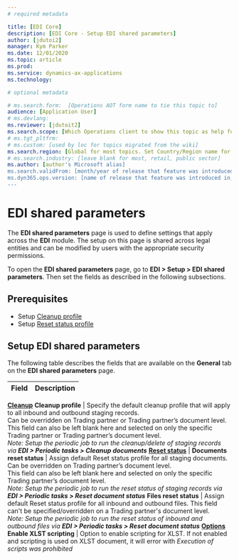 ```yaml
---
# required metadata

title: [EDI Core]
description: [EDI Core - Setup EDI shared parameters]
author: [jdutoi2]
manager: Kym Parker
ms.date: 12/01/2020
ms.topic: article
ms.prod: 
ms.service: dynamics-ax-applications
ms.technology: 

# optional metadata

# ms.search.form:  [Operations AOT form name to tie this topic to]
audience: [Application User]
# ms.devlang: 
ms.reviewer: [jdutoit2]
ms.search.scope: [Which Operations client to show this topic as help for, to be set by content strategist, see list here: https://microsoft.sharepoint.com/teams/DynDoc/_layouts/15/WopiFrame.aspx?sourcedoc={23419e1c-eb64-42e9-aa9b-79875b428718}&action=edit&wd=target%28Core%20Dynamics%20AX%20CP%20requirements%2Eone%7C4CC185C0%2DEFAA%2D42CD%2D94B9%2D8F2A45E7F61A%2FVersions%20list%20for%20docs%20topics%7CC14BE630%2D5151%2D49D6%2D8305%2D554B5084593C%2F%29]
# ms.tgt_pltfrm: 
# ms.custom: [used by loc for topics migrated from the wiki]
ms.search.region: [Global for most topics. Set Country/Region name for localizations]
# ms.search.industry: [leave blank for most, retail, public sector]
ms.author: [author's Microsoft alias]
ms.search.validFrom: [month/year of release that feature was introduced in, in format yyyy-mm-dd]
ms.dyn365.ops.version: [name of release that feature was introduced in, see list here: https://microsoft.sharepoint.com/teams/DynDoc/_layouts/15/WopiFrame.aspx?sourcedoc={23419e1c-eb64-42e9-aa9b-79875b428718}&action=edit&wd=target%28Core%20Dynamics%20AX%20CP%20requirements%2Eone%7C4CC185C0%2DEFAA%2D42CD%2D94B9%2D8F2A45E7F61A%2FVersions%20list%20for%20docs%20topics%7CC14BE630%2D5151%2D49D6%2D8305%2D554B5084593C%2F%29]
---
```


# EDI shared parameters
The **EDI shared parameters** page is used to define settings that apply across the **EDI** module. The setup on this page is shared across legal entities and can be modified by users with the appropriate security permissions.

To open the **EDI shared parameters** page, go to **EDI > Setup > EDI shared parameters**. Then set the fields as described in the following subsections.

## Prerequisites ##
* Setup [Cleanup profile](Cleanup-Profile.md)
* Setup [Reset status profile](Reset-Status.md#setup-reset-status-profile)

## Setup EDI shared parameters
The following table describes the fields that are available on the **General** tab on the **EDI shared parameters** page.

**Field** 	                      | **Description**
:-------------------------------- |:-------------------------------------
<ins>**Cleanup**</ins>
**Cleanup profile**	              | Specify the default cleanup profile that will apply to all inbound and outbound staging records. <br> Can be overridden on Trading partner or Trading partner’s document level. <br> This field can also be left blank here and selected on only the specific Trading partner or Trading partner’s document level. <br> _Note: Setup the periodic job to run the cleanup/delete of staging records via **EDI > Periodic tasks > Cleanup documents**_
<ins>**Reset status**</ins>       | 
**Documents reset status**        |	Assign default Reset status profile for all staging documents. <br> Can be overridden on Trading partner’s document level. <br> This field can also be left blank here and selected on only the specific Trading partner’s document level. <br> _Note: Setup the periodic job to run the reset status of staging records via **EDI > Periodic tasks > Reset document status**_
**Files reset status**            |	Assign default Reset status profile for all inbound and outbound files. This field can't be specified/overridden on a Trading partner's document level. <br> _Note: Setup the periodic job to run the reset status of inbound and outbound files via **EDI > Periodic tasks > Reset document status**_
<ins>**Options**</ins> 
**Enable XLST scripting**         |	Option to enable scripting for XLST. If not enabled and scripting is used on XLST document, it will error with _Execution of scripts was prohibited_
